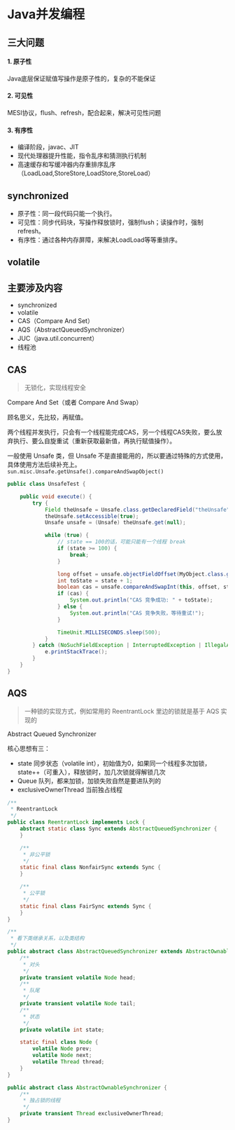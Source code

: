# Java并发编程

## 三大问题

#### 1. 原子性

Java底层保证赋值写操作是原子性的，复杂的不能保证

#### 2. 可见性

MESI协议，flush、refresh，配合起来，解决可见性问题

#### 3. 有序性

- 编译阶段，javac、JIT
- 现代处理器提升性能，指令乱序和猜测执行机制
- 高速缓存和写缓冲器内存重排序乱序（LoadLoad,StoreStore,LoadStore,StoreLoad）

## synchronized

- 原子性：同一段代码只能一个执行。
- 可见性：同步代码块，写操作释放锁时，强制flush；读操作时，强制refresh。
- 有序性：通过各种内存屏障，来解决LoadLoad等等重排序。

## volatile

## 主要涉及内容

- synchronized
- volatile
- CAS（Compare And Set）
- AQS（AbstractQueuedSynchronizer）
- JUC（java.util.concurrent）
- 线程池

## CAS

> 无锁化，实现线程安全

Compare And Set（或者 Compare And Swap）

顾名思义，先比较，再赋值。

两个线程并发执行，只会有一个线程能完成CAS，另一个线程CAS失败，要么放弃执行、要么自旋重试（重新获取最新值，再执行赋值操作）。

一般使用 Unsafe 类，但 Unsafe 不是直接能用的，所以要通过特殊的方式使用，具体使用方法后续补充上。
`sun.misc.Unsafe.getUnsafe().compareAndSwapObject()`

```java
public class UnsafeTest {

    public void execute() {
        try {
            Field theUnsafe = Unsafe.class.getDeclaredField("theUnsafe");
            theUnsafe.setAccessible(true);
            Unsafe unsafe = (Unsafe) theUnsafe.get(null);

            while (true) {
                // state == 100的话，可能只能有一个线程 break
                if (state >= 100) {
                    break;
                }

                long offset = unsafe.objectFieldOffset(MyObject.class.getDeclaredField("state"));
                int toState = state + 1;
                boolean cas = unsafe.compareAndSwapInt(this, offset, state, toState);
                if (cas) {
                    System.out.println("CAS 竞争成功: " + toState);
                } else {
                    System.out.println("CAS 竞争失败，等待重试!");
                }

                TimeUnit.MILLISECONDS.sleep(500);
            }
        } catch (NoSuchFieldException | InterruptedException | IllegalAccessException e) {
            e.printStackTrace();
        }
    }
}
```

## AQS

> 一种锁的实现方式，例如常用的 ReentrantLock 里边的锁就是基于 AQS 实现的

Abstract Queued Synchronizer

核心思想有三：

- state 同步状态（volatile int），初始值为0，如果同一个线程多次加锁，state++（可重入），释放锁时，加几次锁就得解锁几次
- Queue 队列，都来加锁，加锁失败自然是要进队列的
- exclusiveOwnerThread 当前独占线程

```java
/**
 * ReentrantLock
 */
public class ReentrantLock implements Lock {
    abstract static class Sync extends AbstractQueuedSynchronizer {
    }

    /**
     * 非公平锁
     */
    static final class NonfairSync extends Sync {
    }

    /**
     * 公平锁
     */
    static final class FairSync extends Sync {
    }
}

/**
 * 看下类继承关系，以及类结构
 */
public abstract class AbstractQueuedSynchronizer extends AbstractOwnableSynchronizer {
    /**
     * 对头
     */
    private transient volatile Node head;
    /**
     * 队尾
     */
    private transient volatile Node tail;
    /**
     * 状态
     */
    private volatile int state;

    static final class Node {
        volatile Node prev;
        volatile Node next;
        volatile Thread thread;
    }
}

public abstract class AbstractOwnableSynchronizer {
    /**
     * 独占锁的线程
     */
    private transient Thread exclusiveOwnerThread;
}
```